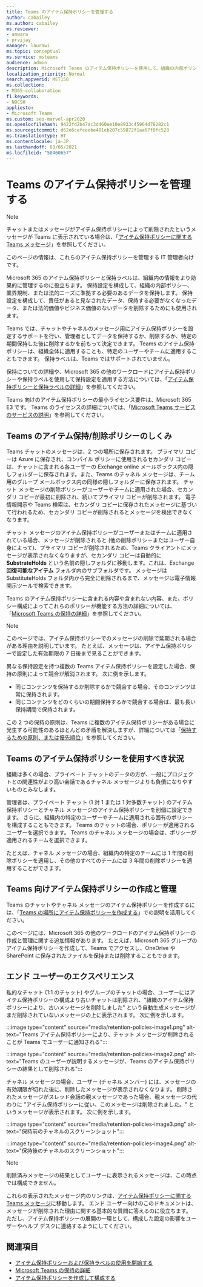 ```yaml
---
title: Teams のアイテム保持ポリシーを管理する
author: cabailey
ms.author: cabailey
ms.reviewer:
- anwara
- prvijay
manager: laurawi
ms.topic: conceptual
ms.service: msteams
audience: admin
description: Microsoft Teams のアイテム保持ポリシーを使用して、組織の内部ポリシー、業界規制、または法的ニーズに準拠するために必要なメッセージを保持し、負債とみなされるメッセージや法的にビジネス価値のないメッセージを削除します。
localization_priority: Normal
search.appverid: MET150
ms.collection:
- M365-collaboration
f1.keywords:
- NOCSH
appliesto:
- Microsoft Teams
ms.custom: seo-marvel-apr2020
ms.openlocfilehash: 9422fd2b47ac3d460ee10e8933c45964d78282c1
ms.sourcegitcommit: d62e6cefceebe481eb207c59872f1aa67f0fc528
ms.translationtype: HT
ms.contentlocale: ja-JP
ms.lasthandoff: 03/05/2021
ms.locfileid: "50460657"
---
```

# <a name="manage-retention-policies-for-microsoft-teams"></a>Teams のアイテム保持ポリシーを管理する

> [!NOTE]
> チャットまたはメッセージがアイテム保持ポリシーによって削除されたというメッセージが Teams に表示されている場合は、「[アイテム保持ポリシーに関する Teams メッセージ](https://support.microsoft.com/office/teams-messages-about-retention-policies-c151fa2f-1558-4cf9-8e51-854e925b483b)」を参照してください。
> 
> このページの情報は、これらのアイテム保持ポリシーを管理する IT 管理者向けです。

Microsoft 365 のアイテム保持ポリシーと保持ラベルは、組織内の情報をより効果的に管理するのに役立ちます。 保持設定を構成して、組織の内部ポリシー、業界規制、または法的ニーズに準拠する必要のあるデータを保持します。 保持設定を構成して、責任があると見なされたデータ、保持する必要がなくなったデータ、または法的価値やビジネス価値のないデータを削除するためにも使用されます。

Teams では、チャットやチャネルのメッセージ用にアイテム保持ポリシーを設定するサポートを行い、管理者としてデータを保持するか、削除するか、特定の期間保持した後に削除するかを前もって決定できます。 Teams のアイテム保持ポリシーは、組織全体に適用することも、特定のユーザーやチームに適用することもできます。 保持ラベルは、Teams ではサポートされていません。

保持についての詳細や、Microsoft 365 の他のワークロードにアイテム保持ポリシーや保持ラベルを使用して保持設定を適用する方法については、「[アイテム保持ポリシーと保持ラベルの詳細](https://docs.microsoft.com/microsoft-365/compliance/retention)」を参照してください。

Teams 向けのアイテム保持ポリシーの最小ライセンス要件は、Microsoft 365 E3 です。 Teams のライセンスの詳細については、「[Microsoft Teams サービスのサービスの説明](https://docs.microsoft.com/office365/servicedescriptions/teams-service-description)」を参照してください。

## <a name="how-teams-retentiondeletion-policies-work"></a>Teams のアイテム保持/削除ポリシーのしくみ

Teams チャットのメッセージは、2 つの場所に保存されます。 プライマリ コピーは Azure に保存され、コンパイル ポリシーに使用されるセカンダリ コピーは、チャットに含まれる各ユーザーの Exchange online メールボックス内の隠しフォルダーに保存されます。また、Teams のチャネル メッセージは、チーム用のグループ メールボックス内の同様の隠しフォルダーに保存されます。 チャット メッセージの削除ポリシーがユーザーやチームに適用された場合、セカンダリ コピーが最初に削除され、続いてプライマリ コピーが削除されます。 電子情報開示や Teams 検索は、セカンダリ コピーに保存されたメッセージに基づいて行われるため、セカンダリ コピーが削除されるとメッセージを検出できなくなります。 

チャット メッセージのアイテム保持ポリシーがユーザーまたはチームに適用されている場合、メッセージが削除されると (他の削除ポリシーまたはユーザー自身によって)、プライマリ コピーが削除されるため、Teams クライアントにメッセージが表示されなくなりますが、セカンダリ コピーは自動的に **SubstrateHolds** という名前の隠しフォルダに移動します。これは、Exchange **回復可能なアイテム** フォルダ内のサブフォルダです。 メッセージは SubstituteHolds フォルダ内から完全に削除されるまで、メッセージは電子情報開示ツールで検索できます。

Teams のアイテム保持ポリシーに含まれる内容や含まれない内容、また、ポリシー構成によってこれらのポリシーが機能する方法の詳細については、「[Microsoft Teams の保持の詳細](https://docs.microsoft.com/microsoft-365/compliance/retention-policies-teams)」を参照してください。

> [!NOTE]
> このページでは、アイテム保持ポリシーでのメッセージの削除で延期される場合がある理由を説明しています。 たとえば、メッセージは、アイテム保持ポリシーで設定した有効期限の 7 日後まで見ることができます。

異なる保持設定を持つ複数の Teams アイテム保持ポリシーを設定した場合、保持の原則によって競合が解消されます。 次に例を示します。
- 同じコンテンツを保持するか削除するかで競合する場合、そのコンテンツは常に保持されます。
- 同じコンテンツをどのくらいの期間保持するかで競合する場合は、最も長い保持期間で保持されます。

この 2 つの保持の原則は、Teams に複数のアイテム保持ポリシーがある場合に発生する可能性のあるほとんどの矛盾を解決しますが、詳細については「[保持するための原則、または優先順位](https://docs.microsoft.com/microsoft-365/compliance/retention#the-principles-of-retention-or-what-takes-precedence)」を参照してください。

## <a name="when-to-use-retention-policies-for-teams"></a>Teams のアイテム保持ポリシーを使用すべき状況

組織は多くの場合、プライベート チャットのデータの方が、一般にプロジェクトとの関連性がより高い会話であるチャネル メッセージよりも負債になりやすいものとみなします。

管理者は、プライベート チャット (1 対 1 または 1 対多数チャット) のアイテム保持ポリシーとチャネル メッセージのアイテム保持ポリシーを別個に設定できます。 さらに、組織内の特定のユーザーやチームに適用される固有のポリシーを構成することもできます。 Teams のチャットの場合、ポリシーが適用されるユーザーを選択できます。 Teams のチャネル メッセージの場合は、ポリシーが適用されるチームを選択できます。

たとえば、チャネル メッセージの場合、組織内の特定のチームには 1 年間の削除ポリシーを適用し、その他のすべてのチームには 3 年間の削除ポリシーを適用することができます。

## <a name="create-and-manage-retention-policies-for-teams"></a>Teams 向けアイテム保持ポリシーの作成と管理

Teams のチャットやチャネル メッセージのアイテム保持ポリシーを作成するには、「[Teams の場所にアイテム保持ポリシーを作成する](https://docs.microsoft.com/microsoft-365/compliance/create-retention-policies#retention-policy-for-teams-locations)」での説明を活用してください。

このページには、Microsoft 365 の他のワークロードのアイテム保持ポリシーの作成と管理に関する追加情報があります。 たとえば、Microsoft 365 グループのアイテム保持ポリシーを作成して、Teams でアクセスし、OneDrive や SharePoint に保存されたファイルを保持または削除することもできます。  

## <a name="end-user-experience"></a>エンド ユーザーのエクスペリエンス

私的なチャット (1:1 のチャット) やグループのチャットの場合、ユーザーにはアイテム保持ポリシーの構成より古いチャットは削除され、"組織のアイテム保持ポリシーにより、古いメッセージを削除しました" という自動生成メッセージがまだ削除されていないメッセージの上に表示されます。 次に例を示します。

:::image type="content" source="media/retention-policies-image1.png" alt-text="Teams アイテム保持ポリシーにより、チャット メッセージが削除されることが Teams でユーザーに通知される":::


:::image type="content" source="media/retention-policies-image2.png" alt-text="Teams のユーザーが説明するメッセージが、Teams のアイテム保持ポリシーの結果として削除される":::

チャネル メッセージの場合、ユーザー (チャネル メンバー) には、メッセージの有効期限が切れた後に、削除したメッセージが表示されなくなります。 削除されたメッセージがスレッド会話の親メッセージであった場合、親メッセージの代わりに "アイテム保持ポリシーに従い、このメッセージは削除されました。" というメッセージが表示されます。 次に例を示します。

:::image type="content" source="media/retention-policies-image3.png" alt-text="保持前のチャネルのスクリーンショット":::

:::image type="content" source="media/retention-policies-image4.png" alt-text="保持後のチャネルのスクリーンショット":::

> [!NOTE]
> 削除済みメッセージの結果としてユーザーに表示されるメッセージは、この時点では構成できません。

これらの表示されたメッセージ内のリンクは、[アイテム保持ポリシーに関する Teams メッセージ](https://support.microsoft.com/ja-JP/office/teams-messages-about-retention-policies-c151fa2f-1558-4cf9-8e51-854e925b483b)に移動します。 エンド ユーザー向けのこのドキュメントは、メッセージが削除された理由に関する基本的な質問に答えるのに役立ちます。 ただし、アイテム保持ポリシーの展開の一環として、構成した設定の影響をユーザーやヘルプ デスクに連絡するようにしてください。

## <a name="related-topics"></a>関連項目

- [アイテム保持ポリシーおよび保持ラベルの使用を開始する](https://docs.microsoft.com/microsoft-365/compliance/get-started-with-retention)
- [Microsoft Teams の保持の詳細](https://docs.microsoft.com/microsoft-365/compliance/retention-policies-teams)
- [アイテム保持ポリシーを作成して構成する](https://docs.microsoft.com/microsoft-365/compliance/create-retention-policies)
